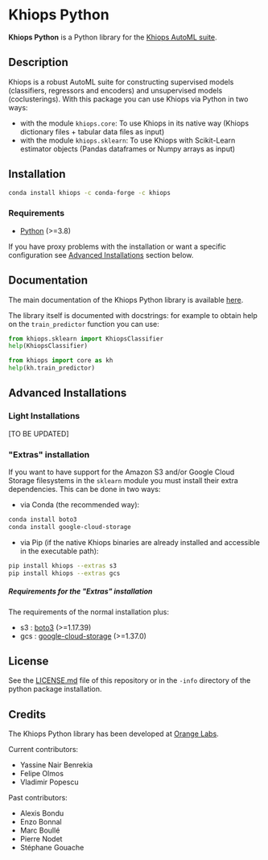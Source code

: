 # Khiops Python

**Khiops Python** is a Python library for the [Khiops AutoML suite][khiops].

## Description
Khiops is a robust AutoML suite for constructing supervised models (classifiers, regressors and
encoders) and unsupervised models (coclusterings). With this package you can use Khiops via Python
in two ways:
- with the module `khiops.core`: To use Khiops in its native way (Khiops dictionary files +
  tabular data files as input)
- with the module `khiops.sklearn`: To use Khiops with Scikit-Learn estimator objects (Pandas
  dataframes or Numpy arrays as input)

## Installation

```bash
conda install khiops -c conda-forge -c khiops
```

### Requirements
- [Python][python] (>=3.8)

If you have proxy problems with the installation or want a specific configuration see [Advanced
Installations](#advanced-installations) section below.

## Documentation
The main documentation of the Khiops Python library is available [here][khiops-python-doc].

The library itself is documented with docstrings: for example to obtain help on the
`train_predictor` function you can use:
```python
from khiops.sklearn import KhiopsClassifier
help(KhiopsClassifier)

from khiops import core as kh
help(kh.train_predictor)
```

## Advanced Installations
### Light Installations

[TO BE UPDATED]

### "Extras" installation
If you want to have support for the Amazon S3 and/or Google Cloud Storage filesystems in the
`sklearn` module you must install their extra dependencies. This can be done in two ways:

- via Conda (the recommended way):
```bash
conda install boto3
conda install google-cloud-storage
```

- via Pip (if the native Khiops binaries are already installed and accessible in the executable
  path):
```bash
pip install khiops --extras s3
pip install khiops --extras gcs
```

##### Requirements for the "Extras" installation
The requirements of the normal installation plus:
- s3 : [boto3][boto3] (>=1.17.39)
- gcs : [google-cloud-storage][gcs] (>=1.37.0)

## License
See the [LICENSE.md](./LICENSE.md) file of this repository or in the `-info` directory
of the python package installation.

## Credits
The Khiops Python library has been developed at [Orange Labs][olabs-ai].

Current contributors:
- Yassine Nair Benrekia
- Felipe Olmos
- Vladimir Popescu

Past contributors:
- Alexis Bondu
- Enzo Bonnal
- Marc Boullé
- Pierre Nodet
- Stéphane Gouache

[khiops]: https://www.khiops.com
[khiops-python-doc]: https://www.khiops.com/html/pyKhiops
[python]: https://www.python.org
[pandas]: https://pandas.pydata.org
[sklearn]: https://scikit-learn.org/stable
[boto3]: https://github.com/boto/boto3
[gcs]: https://github.com/googleapis/python-storage
[olabs-ai]: https://hellofuture.orange.com/en/artificial-intelligence

